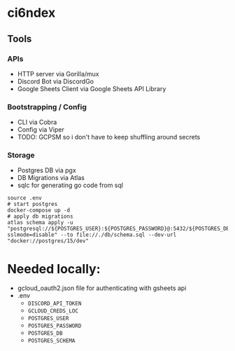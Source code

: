 # ci6ndex

## Tools

### APIs
* HTTP server via Gorilla/mux
* Discord Bot via DiscordGo
* Google Sheets Client via Google Sheets API Library

### Bootstrapping / Config
* CLI via Cobra
* Config via Viper
* TODO: GCPSM so i don't have to keep shuffling around secrets

### Storage
* Postgres DB via pgx
* DB Migrations via Atlas
* sqlc for generating go code from sql

```
source .env
# start postgres
docker-compose up -d
# apply db migrations
atlas schema apply -u "postgresql://${POSTGRES_USER}:${POSTGRES_PASSWORD}@:5432/${POSTGRES_DB}?sslmode=disable" --to file://./db/schema.sql --dev-url "docker://postgres/15/dev"
```

# Needed locally:
* gcloud_oauth2.json file for authenticating with gsheets api
* .env
  * `DISCORD_API_TOKEN`
  * `GCLOUD_CREDS_LOC`
  * `POSTGRES_USER`
  * `POSTGRES_PASSWORD`
  * `POSTGRES_DB`
  * `POSTGRES_SCHEMA`
